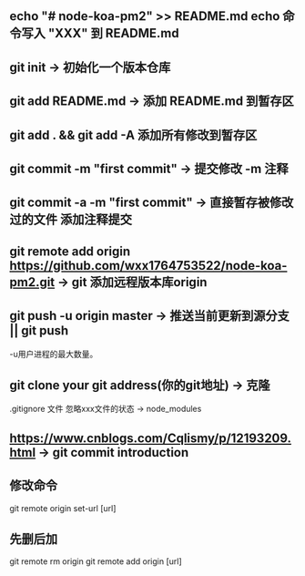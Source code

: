 ﻿
 ## echo "# node-koa-pm2" >> README.md  echo 命令写入 "XXX" 到 README.md
 ## git init -> 初始化一个版本仓库
 ## git add README.md -> 添加 README.md 到暂存区
 ## git add . && git add -A 添加所有修改到暂存区
 ## git commit -m "first commit" -> 提交修改 -m 注释 
 ## git commit -a -m "first commit" -> 直接暂存被修改过的文件 添加注释提交
 ## git remote add origin https://github.com/wxx1764753522/node-koa-pm2.git  -> git 添加远程版本库origin
 ## git push -u origin master -> 推送当前更新到源分支  || git push
 -u用户进程的最大数量。
 ## git clone your git address(你的git地址) -> 克隆

 .gitignore 文件 忽略xxx文件的状态 -> node_modules

 ## https://www.cnblogs.com/Cqlismy/p/12193209.html -> git commit introduction
 
## 修改命令

git remote origin set-url [url]

## 先删后加

git remote rm origin
git remote add origin [url]
